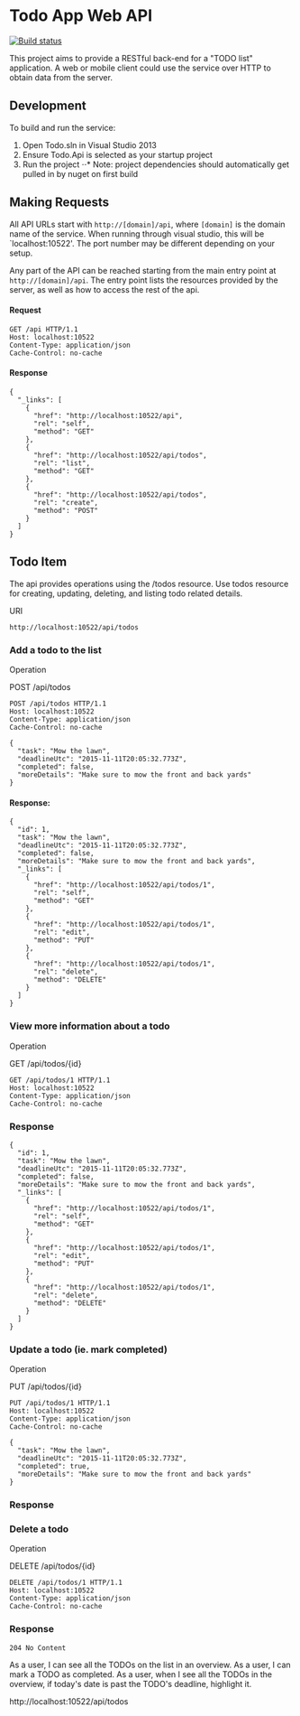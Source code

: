 Todo App Web API
================

[![Build status](https://ci.appveyor.com/api/projects/status/80ijkun0t8v15dxw?svg=true)](https://ci.appveyor.com/project/chrismcbride76/todoapp-webapi)

This project aims to provide a RESTful back-end for a "TODO list" application.  A web or mobile client could use the service over HTTP to obtain data from the server.

Development
------------

To build and run the service:

1. Open Todo.sln in Visual Studio 2013
2. Ensure Todo.Api is selected as your startup project
3. Run the project
⋅⋅* Note: project dependencies should automatically get pulled in by nuget on first build

Making Requests
---------------

All API URLs start with `http://[domain]/api`, where `[domain]` is the domain name of the service.  When running through visual studio, this will be `localhost:10522'.  The port number may be different depending on your setup.

Any part of the API can be reached starting from the main entry point at `http://[domain]/api`.  The entry point lists the resources provided by the server, as well as how to access the rest of the api.

#### Request

```
GET /api HTTP/1.1
Host: localhost:10522
Content-Type: application/json
Cache-Control: no-cache
```

#### Response

```
{
  "_links": [
    {
      "href": "http://localhost:10522/api",
      "rel": "self",
      "method": "GET"
    },
    {
      "href": "http://localhost:10522/api/todos",
      "rel": "list",
      "method": "GET"
    },
    {
      "href": "http://localhost:10522/api/todos",
      "rel": "create",
      "method": "POST"
    }
  ]
}
```

## Todo Item

The api provides operations using the /todos resource.  Use todos resource for creating, updating, deleting, and listing todo related details.

URI

`http://localhost:10522/api/todos`

### Add a todo to the list

Operation

POST /api/todos

```
POST /api/todos HTTP/1.1
Host: localhost:10522
Content-Type: application/json
Cache-Control: no-cache

{
  "task": "Mow the lawn",
  "deadlineUtc": "2015-11-11T20:05:32.773Z",
  "completed": false,
  "moreDetails": "Make sure to mow the front and back yards"
}
```

#### Response:

```
{
  "id": 1,
  "task": "Mow the lawn",
  "deadlineUtc": "2015-11-11T20:05:32.773Z",
  "completed": false,
  "moreDetails": "Make sure to mow the front and back yards",
  "_links": [
    {
      "href": "http://localhost:10522/api/todos/1",
      "rel": "self",
      "method": "GET"
    },
    {
      "href": "http://localhost:10522/api/todos/1",
      "rel": "edit",
      "method": "PUT"
    },
    {
      "href": "http://localhost:10522/api/todos/1",
      "rel": "delete",
      "method": "DELETE"
    }
  ]
}
```

### View more information about a todo

Operation

GET /api/todos/{id}

```
GET /api/todos/1 HTTP/1.1
Host: localhost:10522
Content-Type: application/json
Cache-Control: no-cache
```
### Response
```
{
  "id": 1,
  "task": "Mow the lawn",
  "deadlineUtc": "2015-11-11T20:05:32.773Z",
  "completed": false,
  "moreDetails": "Make sure to mow the front and back yards",
  "_links": [
    {
      "href": "http://localhost:10522/api/todos/1",
      "rel": "self",
      "method": "GET"
    },
    {
      "href": "http://localhost:10522/api/todos/1",
      "rel": "edit",
      "method": "PUT"
    },
    {
      "href": "http://localhost:10522/api/todos/1",
      "rel": "delete",
      "method": "DELETE"
    }
  ]
}
```

### Update a todo (ie. mark completed)

Operation

PUT /api/todos/{id}

```
PUT /api/todos/1 HTTP/1.1
Host: localhost:10522
Content-Type: application/json
Cache-Control: no-cache

{
  "task": "Mow the lawn",
  "deadlineUtc": "2015-11-11T20:05:32.773Z",
  "completed": true,
  "moreDetails": "Make sure to mow the front and back yards"
}
```

### Response




### Delete a todo

Operation

DELETE /api/todos/{id}

```
DELETE /api/todos/1 HTTP/1.1
Host: localhost:10522
Content-Type: application/json
Cache-Control: no-cache
```

### Response

```
204 No Content
```


As a user, I can see all the TODOs on the list in an overview.
As a user, I can mark a TODO as completed.
As a user, when I see all the TODOs in the overview, if today's date is past the TODO's deadline, highlight it.



http://localhost:10522/api/todos

